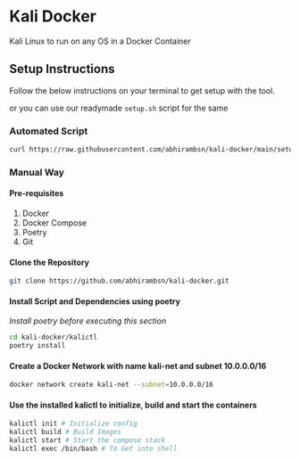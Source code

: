 # Kali Docker

Kali Linux to run on any OS in a Docker Container

## Setup Instructions

Follow the below instructions on your terminal to get setup with the tool.

or you can use our readymade `setup.sh` script for the same

### Automated Script
```bash
curl https://raw.githubusercontent.com/abhirambsn/kali-docker/main/setup.sh | bash
```

### Manual Way

#### Pre-requisites
1. Docker
2. Docker Compose
3. Poetry
4. Git

#### Clone the Repository
```bash
git clone https://github.com/abhirambsn/kali-docker.git
```

#### Install Script and Dependencies using poetry

*Install poetry before executing this section*

```bash
cd kali-docker/kalictl
poetry install
```

#### Create a Docker Network with name kali-net and subnet 10.0.0.0/16

```bash
docker network create kali-net --subnet=10.0.0.0/16
```

#### Use the installed kalictl to initialize, build and start the containers

```bash
kalictl init # Initialize config
kalictl build # Build Images
kalictl start # Start the compose stack
kalictl exec /bin/bash # To Get into shell
```